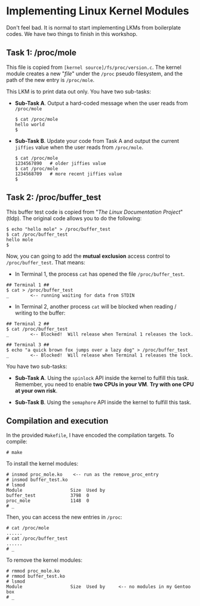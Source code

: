 # Implementing Linux Kernel Modules

Don't feel bad. It is normal to start implementing LKMs from boilerplate codes. We have two things to finish in this workshop.

## Task 1: /proc/mole

This file is copied from `[kernel source]/fs/proc/version.c`. The kernel module creates a new "*file*" under the `/proc` pseudo filesystem, and the path of the new entry is `/proc/mole`.

This LKM is to print data out only. You have two sub-tasks:

  - **Sub-Task A**.  Output a hard-coded message when the user reads from `/proc/mole`
    ```
    $ cat /proc/mole
    hello world
    $
    ```

  - **Sub-Task B**. Update your code from Task A and output the current `jiffies` value when the user reads from `/proc/mole`.
    ```
    $ cat /proc/mole
    1234567890   # older jiffies value
    $ cat /proc/mole
    1234568709   # more recent jiffies value
    $
    ```

## Task 2: /proc/buffer_test

This buffer test code is copied from "*The Linux Documentation Project*" (tldp). The original code allows you to do the following:
```
$ echo "hello mole" > /proc/buffer_test
$ cat /proc/buffer_test
hello mole
$
```

Now, you can going to add the **mutual exclusion** access control to `/proc/buffer_test`. That means:
  - In Terminal 1, the process `cat` has opened the file `/proc/buffer_test`.
  ```
  ## Terminal 1 ##
  $ cat > /proc/buffer_test
  _        <-- running waiting for data from STDIN
  ```
  - In Terminal 2, another process `cat` will be blocked when reading / writing to the buffer:
  ```
  ## Terminal 2 ##
  $ cat /proc/buffer_test
  _        <-- Blocked!  Will release when Terminal 1 releases the lock.
  ```
  ```
  ## Terminal 3 ##
  $ echo "a quick brown fox jumps over a lazy dog" > /proc/buffer_test
  _        <-- Blocked!  Will release when Terminal 1 releases the lock.
  ```

You have two sub-tasks:

  - **Sub-Task A**.  Using the `spinlock` API inside the kernel to fulfill this task. Remember, you need to enable **two CPUs in your VM**. **Try with one CPU at your own risk**.

  - **Sub-Task B**. Using the `semaphore` API inside the kernel to fulfill this task.

## Compilation and execution

In the provided `Makefile`, I have encoded the compilation targets. To compile:
```
# make
```

To install the kernel modules:
```
# insmod proc_mole.ko    <-- run as the remove_proc_entry
# insmod buffer_test.ko
# lsmod
Module                  Size  Used by
buffer_test             3798  0
proc_mole               1148  0
# _
```

Then, you can access the new entries in `/proc`:
```
# cat /proc/mole
......
# cat /proc/buffer_test
......
# _
```

To remove the kernel modules:
```
# rmmod proc_mole.ko
# rmmod buffer_test.ko
# lsmod
Module                  Size  Used by     <-- no modules in my Gentoo box
# _
```
